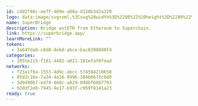 ```yaml
---
id: cdd2f46c-ee7f-409e-a88a-d120b3d2a320
logo: data:image/svg+xml,%3Csvg%20width%3D%2280%22%20height%3D%2280%22%20viewBox%3D%220%200%2080%2080%22%20fill%3D%22none%22%20xmlns%3D%22http%3A%2F%2Fwww.w3.org%2F2000%2Fsvg%22%3E%0A%3Cg%20filter%3D%22url(%23filter0_f_2337_3249)%22%3E%0A%3Cpath%20d%3D%22M25.219%2059.5321L15.5166%2048.4555C14.3947%2047.1704%2013%2044.9061%2013%2042.4277C13%2039.9492%2014.4099%2037.685%2015.5166%2036.3998L20.9893%2030.1578C23.0814%2027.7864%2025.4767%2026.3789%2028.1145%2026.3789C30.2066%2026.3789%2031.9955%2027.1286%2033.3448%2028.3678C34.8759%2029.7906%2035.831%2031.8101%2035.9523%2033.9979H39.1814C39.3026%2029.9895%2042.3953%2026.3789%2047.0494%2026.3789C49.6873%2026.3789%2052.0825%2027.7864%2054.1746%2030.1578L64.2864%2041.7239C65.575%2043.1926%2067%2045.258%2067%2047.7212C67%2050.0007%2065.5446%2052.0814%2064.4834%2053.2901L59.0107%2059.5321C56.9186%2061.9035%2054.5233%2063.311%2051.8855%2063.311C49.4144%2063.311%2046.0792%2061.8882%2044.6996%2058.1399C43.1381%2057.6809%2042.0163%2056.9618%2040.8186%2055.5543C40.6974%2059.7922%2037.6047%2063.3263%2032.9506%2063.3263C30.0702%2063.3263%2027.3869%2062.0259%2025.2341%2059.5474H25.219V59.5321ZM17.3054%2046.8491L22.7782%2053.0912C24.4761%2055.0189%2026.2499%2056.0439%2028.0994%2056.0439C31.4497%2056.0439%2033.5722%2053.4736%2033.5722%2050.6739C33.5722%2048.9145%2032.4958%2048.0884%2031.1465%2047.1398C30.8282%2046.9256%2030.6008%2046.5278%2030.6008%2046.1301C30.6008%2045.4722%2031.1314%2044.9214%2031.7681%2044.9214C32.0258%2044.9214%2032.3139%2045.0132%2032.6625%2045.2427C33.6934%2045.87%2035.0427%2047.2469%2035.5581%2048.4402H39.5907C40.1213%2047.2622%2041.4554%2045.87%2042.4862%2045.2427C42.8198%2045.0285%2043.1078%2044.9214%2043.3807%2044.9214C44.0326%2044.9214%2044.548%2045.4722%2044.548%2046.1301C44.548%2046.5431%2044.3054%2046.9256%2044.0022%2047.1398C42.653%2048.0884%2041.5766%2048.8992%2041.5766%2050.6739C41.5766%2053.4736%2043.6839%2056.0439%2047.0494%2056.0439C48.8989%2056.0439%2050.6727%2055.0342%2052.3706%2053.0912L57.8433%2046.8491C58.7378%2045.8394%2059.7535%2044.0953%2059.7535%2042.4277C59.7535%2040.7601%2058.7226%2039.016%2057.8433%2038.0062L52.3706%2031.7642C50.6727%2029.8365%2048.8989%2028.8115%2047.0494%2028.8115C43.699%2028.8115%2041.5766%2031.3817%2041.5766%2034.1815C41.5766%2035.9409%2042.653%2036.767%2044.0022%2037.7156C44.3206%2037.9297%2044.548%2038.3275%2044.548%2038.7253C44.548%2039.3832%2044.0174%2039.9339%2043.3807%2039.9339C43.123%2039.9339%2042.8349%2039.8421%2042.4862%2039.6126C41.4554%2038.9854%2040.1061%2037.6085%2039.5907%2036.4151H35.5581C35.0275%2037.5932%2033.6934%2038.9854%2032.6625%2039.6126C32.329%2039.8268%2032.041%2039.9339%2031.7681%2039.9339C31.1162%2039.9339%2030.6008%2039.3832%2030.6008%2038.7253C30.6008%2038.3122%2030.8433%2037.9297%2031.1465%2037.7156C32.4958%2036.767%2033.5722%2035.9562%2033.5722%2034.1815C33.5722%2031.3817%2031.4649%2028.8115%2028.0994%2028.8115C26.2499%2028.8115%2024.4761%2029.8212%2022.7782%2031.7642L17.3054%2038.0062C16.411%2039.016%2015.3953%2040.7601%2015.3953%2042.4277C15.3953%2044.0953%2016.4262%2045.8394%2017.3054%2046.8491ZM21.8838%2035.5584L24.4003%2032.728C24.9309%2032.1467%2025.7193%2032.0549%2026.2195%2032.5292C26.7501%2032.9575%2026.644%2033.7684%2026.2195%2034.2733L23.703%2037.1495C23.2027%2037.7003%2022.3841%2037.7614%2021.8838%2037.3178C21.3532%2036.8588%2021.4593%2036.0326%2021.8838%2035.5584ZM45.7153%2030.9074C45.8821%2030.8309%2046.0792%2030.8157%2046.2459%2030.7851C47.0343%2030.7392%2047.6103%2031.244%2047.6407%2031.9937C47.671%2032.5445%2047.2768%2033.0646%2046.7311%2033.1717C46.4127%2033.2176%2046.3217%2033.3859%2046.2763%2033.6766C46.2308%2034.2121%2045.7456%2034.6251%2045.1696%2034.6404C44.457%2034.671%2043.9264%2034.1356%2043.8961%2033.4012C43.8961%2032.2232%2044.6844%2031.244%2045.7153%2030.8921V30.9074Z%22%20fill%3D%22%23C1ACEF%22%2F%3E%0A%3Cpath%20d%3D%22M33.466%2030.204C35.7495%2033.4302%2034.7368%2035.9912%2033.342%2037.4947L35.74%2035.5587H40.288C40.0353%2035.5587%2039.9848%2034.4877%2041.804%2030.204C43.6232%2025.9203%2048.626%2027.3991%2050.9%2028.674L62.27%2042.4432C59.996%2047.2879%2054.2352%2057.1304%2049.384%2057.7423C44.5328%2058.3543%2042.3093%2055.4475%2041.804%2053.9176L38.772%2052.3876L36.498%2057.7423H27.4019C25.128%2055.7025%2019.822%2050.8577%2016.79%2047.7979C13.758%2044.7381%2014.0106%2042.4432%2014.516%2041.6783L20.58%2031.7339C23.612%2029.439%2030.434%2025.9202%2033.466%2030.204Z%22%20fill%3D%22white%22%2F%3E%0A%3C%2Fg%3E%0A%3Cpath%20d%3D%22M34.1193%2027.169C36.1745%2030.0727%2035.263%2032.3775%2034.0078%2033.7307L36.1659%2031.9883H40.2591C40.0317%2031.9883%2039.9862%2031.0244%2041.6235%2027.169C43.2608%2023.3137%2047.7633%2024.6447%2049.8099%2025.7921L60.0429%2038.1843C57.9963%2042.5446%2052.8116%2051.4028%2048.4455%2051.9536C44.0794%2052.5043%2042.0783%2049.8882%2041.6235%2048.5112L38.8947%2047.1343L36.8481%2051.9536H28.6617C26.6151%2050.1177%2021.8397%2045.7574%2019.1109%2043.0036C16.3821%2040.2497%2016.6095%2038.1843%2017.0643%2037.4959L22.5219%2028.546C25.2507%2026.4806%2031.3905%2023.3137%2034.1193%2027.169Z%22%20fill%3D%22white%22%2F%3E%0A%3Cpath%20d%3D%22M26.697%2053.5644L17.9649%2043.5955C16.9552%2042.4389%2015.7%2040.4011%2015.7%2038.1705C15.7%2035.9398%2016.9688%2033.902%2017.9649%2032.7454L22.8903%2027.1276C24.7732%2024.9933%2026.929%2023.7266%2029.303%2023.7266C31.1859%2023.7266%2032.7959%2024.4013%2034.0102%2025.5166C35.3883%2026.7971%2036.2478%2028.6146%2036.357%2030.5836H39.2632C39.3723%2026.9761%2042.1557%2023.7266%2046.3444%2023.7266C48.7185%2023.7266%2050.8742%2024.9933%2052.7571%2027.1276L61.8577%2037.5371C63.0174%2038.8589%2064.2999%2040.7178%2064.2999%2042.9346C64.2999%2044.9862%2062.9901%2046.8588%2062.035%2047.9466L57.1096%2053.5644C55.2267%2055.6987%2053.0709%2056.9654%2050.6969%2056.9654C48.4729%2056.9654%2045.4712%2055.6849%2044.2296%2052.3114C42.8243%2051.8984%2041.8146%2051.2512%2040.7367%2049.9844C40.6276%2053.7985%2037.8442%2056.9792%2033.6555%2056.9792C31.0631%2056.9792%2028.6481%2055.8088%2026.7107%2053.5782H26.697V53.5644ZM19.5749%2042.1498L24.5003%2047.7676C26.0285%2049.5025%2027.6248%2050.4251%2029.2894%2050.4251C32.3047%2050.4251%2034.2149%2048.1118%2034.2149%2045.5921C34.2149%2044.0086%2033.2462%2043.2651%2032.0318%2042.4114C31.7453%2042.2186%2031.5407%2041.8606%2031.5407%2041.5026C31.5407%2040.9105%2032.0182%2040.4148%2032.5912%2040.4148C32.8232%2040.4148%2033.0824%2040.4975%2033.3962%2040.704C34.324%2041.2685%2035.5384%2042.5078%2036.0023%2043.5818H39.6316C40.1091%2042.5215%2041.3098%2041.2685%2042.2376%2040.704C42.5377%2040.5112%2042.797%2040.4148%2043.0426%2040.4148C43.6293%2040.4148%2044.0932%2040.9105%2044.0932%2041.5026C44.0932%2041.8744%2043.8749%2042.2186%2043.602%2042.4114C42.3877%2043.2651%2041.4189%2043.9948%2041.4189%2045.5921C41.4189%2048.1118%2043.3154%2050.4251%2046.3444%2050.4251C48.009%2050.4251%2049.6053%2049.5163%2051.1335%2047.7676L56.059%2042.1498C56.864%2041.241%2057.7781%2039.6713%2057.7781%2038.1705C57.7781%2036.6696%2056.8503%2035.0999%2056.059%2034.1912L51.1335%2028.5733C49.6053%2026.8384%2048.009%2025.9159%2046.3444%2025.9159C43.3291%2025.9159%2041.4189%2028.2291%2041.4189%2030.7489C41.4189%2032.3323%2042.3877%2033.0759%2043.602%2033.9295C43.8885%2034.1223%2044.0932%2034.4803%2044.0932%2034.8383C44.0932%2035.4304%2043.6156%2035.9261%2043.0426%2035.9261C42.8106%2035.9261%2042.5514%2035.8435%2042.2376%2035.6369C41.3098%2035.0724%2040.0955%2033.8332%2039.6316%2032.7592H36.0023C35.5247%2033.8194%2034.324%2035.0724%2033.3962%2035.6369C33.0961%2035.8297%2032.8368%2035.9261%2032.5912%2035.9261C32.0046%2035.9261%2031.5407%2035.4304%2031.5407%2034.8383C31.5407%2034.4665%2031.759%2034.1223%2032.0318%2033.9295C33.2462%2033.0759%2034.2149%2032.3461%2034.2149%2030.7489C34.2149%2028.2291%2032.3184%2025.9159%2029.2894%2025.9159C27.6248%2025.9159%2026.0285%2026.8246%2024.5003%2028.5733L19.5749%2034.1912C18.7699%2035.0999%2017.8557%2036.6696%2017.8557%2038.1705C17.8557%2039.6713%2018.7835%2041.241%2019.5749%2042.1498ZM23.6953%2031.9881L25.9603%2029.4408C26.4378%2028.9176%2027.1473%2028.8349%2027.5975%2029.2618C28.0751%2029.6473%2027.9796%2030.3771%2027.5975%2030.8315L25.3326%2033.4201C24.8824%2033.9158%2024.1456%2033.9709%2023.6953%2033.5715C23.2178%2033.1585%2023.3133%2032.4149%2023.6953%2031.9881ZM45.1437%2027.8022C45.2938%2027.7334%2045.4712%2027.7196%2045.6213%2027.6921C46.3308%2027.6508%2046.8493%2028.1052%2046.8765%2028.7799C46.9038%2029.2756%2046.5491%2029.7437%2046.0579%2029.8401C45.7714%2029.8814%2045.6895%2030.0329%2045.6486%2030.2945C45.6076%2030.7764%2045.171%2031.1482%2044.6526%2031.1619C44.0113%2031.1895%2043.5338%2030.7076%2043.5065%2030.0466C43.5065%2028.9864%2044.216%2028.1052%2045.1437%2027.7885V27.8022Z%22%20fill%3D%22%23242327%22%2F%3E%0A%3Cdefs%3E%0A%3Cfilter%20id%3D%22filter0_f_2337_3249%22%20x%3D%223%22%20y%3D%2216.3789%22%20width%3D%2274%22%20height%3D%2256.9473%22%20filterUnits%3D%22userSpaceOnUse%22%20color-interpolation-filters%3D%22sRGB%22%3E%0A%3CfeFlood%20flood-opacity%3D%220%22%20result%3D%22BackgroundImageFix%22%2F%3E%0A%3CfeBlend%20mode%3D%22normal%22%20in%3D%22SourceGraphic%22%20in2%3D%22BackgroundImageFix%22%20result%3D%22shape%22%2F%3E%0A%3CfeGaussianBlur%20stdDeviation%3D%225%22%20result%3D%22effect1_foregroundBlur_2337_3249%22%2F%3E%0A%3C%2Ffilter%3E%0A%3C%2Fdefs%3E%0A%3C%2Fsvg%3E%0A
name: SuperBridge
description: Bridge wstETH from Ethereum to Superchain.
link: https://superbridge.app/
learnMoreLink: ""
tokens:
  - 3a647da0-c0d8-4ebd-abce-bac0390880f4
categories:
  - 2055e115-f181-4402-a021-181efaf0fead
networks:
  - f23a1f8a-1553-4d9c-abcc-574594210650
  - 85d2c16e-7a34-4a16-8996-304b6673c6d0
  - 3d9490b7-ed74-460c-a829-049bf6807793
  - 92ddf2e0-7945-4e17-b93f-c959f8141a23
ready: true
---
```

